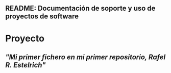 ## README: Documentación de soporte y uso de proyectos de software

# **Proyecto**
## *"Mi primer fichero en mi primer repositorio, Rafel R. Estelrich"*


